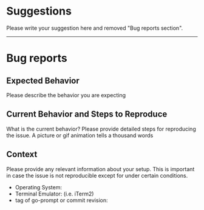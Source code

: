 # Suggestions

Please write your suggestion here and removed "Bug reports section".


---

# Bug reports

## Expected Behavior

Please describe the behavior you are expecting

## Current Behavior and Steps to Reproduce

What is the current behavior? Please provide detailed steps for reproducing the issue.
A picture or gif animation tells a thousand words

## Context

Please provide any relevant information about your setup. This is important in case the issue is not reproducible except for under certain conditions.

* Operating System:
* Terminal Emulator: (i.e. iTerm2)
* tag of go-prompt or commit revision:

